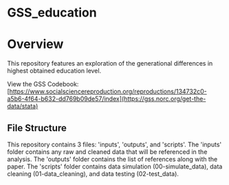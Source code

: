 # GSS_education

# Overview

This repository features an exploration of the generational differences in highest obtained education level.

View the GSS Codebook: [https://www.socialsciencereproduction.org/reproductions/134732c0-a5b6-4f64-b632-dd769b09de57/index](https://gss.norc.org/get-the-data/stata)


## File Structure

This repository contains 3 files: 'inputs', 'outputs', and 'scripts'. The 'inputs' folder contains any raw and cleaned data that will be referenced in the analysis. The 'outputs' folder contains the list of references along with the paper. The 'scripts' folder contains data simulation (00-simulate_data), data cleaning (01-data_cleaning), and data testing (02-test_data).
